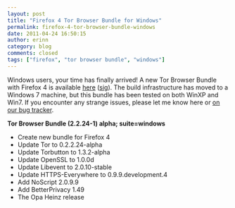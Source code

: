 ```yaml
---
layout: post
title: "Firefox 4 Tor Browser Bundle for Windows"
permalink: firefox-4-tor-browser-bundle-windows
date: 2011-04-24 16:50:15
author: erinn
category: blog
comments: closed
tags: ["firefox", "tor browser bundle", "windows"]
---
```


Windows users, your time has finally arrived! A new Tor Browser Bundle with Firefox 4 is available [here](https://www.torproject.org/dist/torbrowser/tor-browser-2.2.24-1-alpha_en-US.exe) ([sig](https://www.torproject.org/dist/torbrowser/tor-browser-2.2.24-1-alpha_en-US.exe.asc)). The build infrastructure has moved to a Windows 7 machine, but this bundle has been tested on both WinXP and Win7. If you encounter any strange issues, please let me know here or [on our bug tracker](https://trac.torproject.org).

<!-- more -->

**Tor Browser Bundle (2.2.24-1) alpha; suite=windows**

-   Create new bundle for Firefox 4
-   Update Tor to 0.2.2.24-alpha
-   Update Torbutton to 1.3.2-alpha
-   Update OpenSSL to 1.0.0d
-   Update Libevent to 2.0.10-stable
-   Update HTTPS-Everywhere to 0.9.9.development.4
-   Add NoScript 2.0.9.9
-   Add BetterPrivacy 1.49
-   The Opa Heinz release

